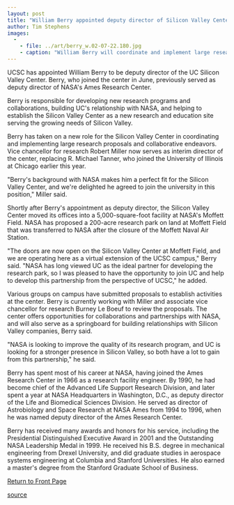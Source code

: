 ```yaml
---
layout: post
title: "William Berry appointed deputy director of Silicon Valley Center"
author: Tim Stephens
images:
  -
    - file: ../art/berry_w.02-07-22.180.jpg
    - caption: "William Berry will coordinate and implement large research proposals and collaborative endeavors."
---
```


UCSC has appointed William Berry to be deputy director of the UC Silicon Valley Center. Berry, who joined the center in June, previously served as deputy director of NASA's Ames Research Center.

Berry is responsible for developing new research programs and collaborations, building UC's relationship with NASA, and helping to establish the Silicon Valley Center as a new research and education site serving the growing needs of Silicon Valley.   

Berry has taken on a new role for the Silicon Valley Center in coordinating and implementing large research proposals and collaborative endeavors. Vice chancellor for research Robert Miller now serves as interim director of the center, replacing R. Michael Tanner, who joined the University of Illinois at Chicago earlier this year.   

"Berry's background with NASA makes him a perfect fit for the Silicon Valley Center, and we're delighted he agreed to join the university in this position," Miller said.   

Shortly after Berry's appointment as deputy director, the Silicon Valley Center moved its offices into a 5,000-square-foot facility at NASA's Moffett Field. NASA has proposed a 200-acre research park on land at Moffett Field that was transferred to NASA after the closure of the Moffett Naval Air Station.  

"The doors are now open on the Silicon Valley Center at Moffett Field, and we are operating here as a virtual extension of the UCSC campus," Berry said. "NASA has long viewed UC as the ideal partner for developing the research park, so I was pleased to have the opportunity to join UC and help to develop this partnership from the perspective of UCSC," he added.   

Various groups on campus have submitted proposals to establish activities at the center. Berry is currently working with Miller and associate vice chancellor for research Burney Le Boeuf to review the proposals. The center offers opportunities for collaborations and partnerships with NASA, and will also serve as a springboard for building relationships with Silicon Valley companies, Berry said.  

"NASA is looking to improve the quality of its research program, and UC is looking for a stronger presence in Silicon Valley, so both have a lot to gain from this partnership," he said.  

Berry has spent most of his career at NASA, having joined the Ames Research Center in 1966 as a research facility engineer. By 1990, he had become chief of the Advanced Life Support Research Division, and later spent a year at NASA Headquarters in Washington, D.C., as deputy director of the Life and Biomedical Sciences Division. He served as director of Astrobiology and Space Research at NASA Ames from 1994 to 1996, when he was named deputy director of the Ames Research Center.  

Berry has received many awards and honors for his service, including the Presidential Distinguished Executive Award in 2001 and the Outstanding NASA Leadership Medal in 1999. He received his B.S. degree in mechanical engineering from Drexel University, and did graduate studies in aerospace systems engineering at Columbia and Stanford Universities. He also earned a master's degree from the Stanford Graduate School of Business.

  

[Return to Front Page][1]

[1]: http://currents.ucsc.edu/

[source](http://www1.ucsc.edu/currents/02-03/07-22/berry.html "Permalink to berry")

